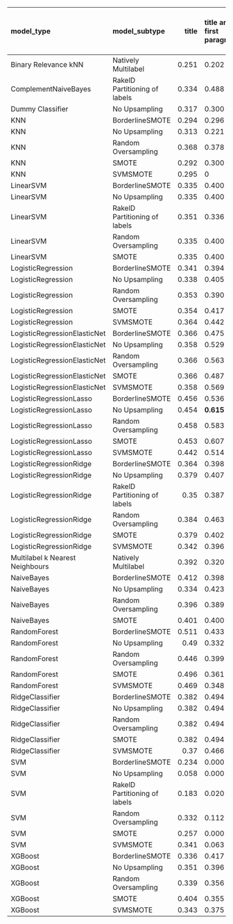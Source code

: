 | model_type                      | model_subtype                 |   title | title and first paragraph   |   title and 5 sentences |   title and 10 sentences |   title and first sentence each paragraph |   raw text |
|:--------------------------------|:------------------------------|--------:|:----------------------------|------------------------:|-------------------------:|------------------------------------------:|-----------:|
| Binary Relevance kNN            | Natively Multilabel           |   0.251 | 0.202                       |                   0.136 |                    0.06  |                                     0.047 |      0.132 |
| ComplementNaiveBayes            | RakelD Partitioning of labels |   0.334 | 0.488                       |                   0.409 |                    0.484 |                                     0.414 |      0.498 |
| Dummy Classifier                | No Upsampling                 |   0.317 | 0.300                       |                   0.281 |                    0.3   |                                     0.308 |      0.292 |
| KNN                             | BorderlineSMOTE               |   0.294 | 0.296                       |                   0.276 |                    0.285 |                                     0.317 |      0.297 |
| KNN                             | No Upsampling                 |   0.313 | 0.221                       |                   0.216 |                    0.282 |                                     0.152 |      0.323 |
| KNN                             | Random Oversampling           |   0.368 | 0.378                       |                   0.276 |                    0.283 |                                     0.202 |      0.325 |
| KNN                             | SMOTE                         |   0.292 | 0.300                       |                   0.297 |                    0.295 |                                     0.321 |      0.295 |
| KNN                             | SVMSMOTE                      |   0.295 | 0                           |                   0     |                    0     |                                     0     |      0.297 |
| LinearSVM                       | BorderlineSMOTE               |   0.335 | 0.400                       |                   0.43  |                    0.383 |                                     0.425 |      0.396 |
| LinearSVM                       | No Upsampling                 |   0.335 | 0.400                       |                   0.43  |                    0.383 |                                     0.425 |      0.396 |
| LinearSVM                       | RakelD Partitioning of labels |   0.351 | 0.336                       |                   0.41  |                    0.363 |                                     0.33  |      0.422 |
| LinearSVM                       | Random Oversampling           |   0.335 | 0.400                       |                   0.43  |                    0.383 |                                     0.425 |      0.396 |
| LinearSVM                       | SMOTE                         |   0.335 | 0.400                       |                   0.43  |                    0.383 |                                     0.425 |      0.396 |
| LogisticRegression              | BorderlineSMOTE               |   0.341 | 0.394                       |                   0.401 |                    0.394 |                                     0.414 |      0.448 |
| LogisticRegression              | No Upsampling                 |   0.338 | 0.405                       |                   0.465 |                    0.419 |                                     0.397 |      0.405 |
| LogisticRegression              | Random Oversampling           |   0.353 | 0.390                       |                   0.424 |                    0.406 |                                     0.405 |      0.402 |
| LogisticRegression              | SMOTE                         |   0.354 | 0.417                       |                   0.401 |                    0.387 |                                     0.425 |      0.407 |
| LogisticRegression              | SVMSMOTE                      |   0.364 | 0.442                       |                   0.394 |                    0.378 |                                     0.383 |      0.407 |
| LogisticRegressionElasticNet    | BorderlineSMOTE               |   0.366 | 0.475                       |                   0.445 |                    0.57  |                                     0.473 |      0.468 |
| LogisticRegressionElasticNet    | No Upsampling                 |   0.358 | 0.529                       |                   0.431 |                    0.556 |                                     0.438 |      0.405 |
| LogisticRegressionElasticNet    | Random Oversampling           |   0.366 | 0.563                       |                   0.435 |                    0.548 |                                     0.462 |      0.482 |
| LogisticRegressionElasticNet    | SMOTE                         |   0.366 | 0.487                       |                   0.41  |                    0.588 |                                     0.465 |      0.48  |
| LogisticRegressionElasticNet    | SVMSMOTE                      |   0.358 | 0.569                       |                   0.443 |                    0.545 |                                     0.498 |      0.493 |
| LogisticRegressionLasso         | BorderlineSMOTE               |   0.456 | 0.536                       |                   0.443 |                    0.461 |                                     0.422 |      0.461 |
| LogisticRegressionLasso         | No Upsampling                 |   0.454 | **0.615**                   |                   0.416 |                    0.378 |                                     0.424 |      0.455 |
| LogisticRegressionLasso         | Random Oversampling           |   0.458 | 0.583                       |                   0.534 |                    0.423 |                                     0.439 |      0.468 |
| LogisticRegressionLasso         | SMOTE                         |   0.453 | 0.607                       |                   0.447 |                    0.417 |                                     0.427 |      0.456 |
| LogisticRegressionLasso         | SVMSMOTE                      |   0.442 | 0.514                       |                   0.523 |                    0.437 |                                     0.443 |      0.451 |
| LogisticRegressionRidge         | BorderlineSMOTE               |   0.364 | 0.398                       |                   0.431 |                    0.383 |                                     0.378 |      0.488 |
| LogisticRegressionRidge         | No Upsampling                 |   0.379 | 0.407                       |                   0.44  |                    0.416 |                                     0.4   |      0.391 |
| LogisticRegressionRidge         | RakelD Partitioning of labels |   0.35  | 0.387                       |                   0.442 |                    0.353 |                                     0.476 |      0.425 |
| LogisticRegressionRidge         | Random Oversampling           |   0.384 | 0.463                       |                   0.41  |                    0.499 |                                     0.407 |      0.485 |
| LogisticRegressionRidge         | SMOTE                         |   0.379 | 0.402                       |                   0.408 |                    0.459 |                                     0.42  |      0.477 |
| LogisticRegressionRidge         | SVMSMOTE                      |   0.342 | 0.396                       |                   0.417 |                    0.41  |                                     0.343 |      0.375 |
| Multilabel k Nearest Neighbours | Natively Multilabel           |   0.392 | 0.320                       |                   0.339 |                    0.358 |                                     0.19  |      0.275 |
| NaiveBayes                      | BorderlineSMOTE               |   0.412 | 0.398                       |                   0.429 |                    0.448 |                                     0.45  |      0.501 |
| NaiveBayes                      | No Upsampling                 |   0.334 | 0.423                       |                   0.469 |                    0.41  |                                     0.4   |      0.538 |
| NaiveBayes                      | Random Oversampling           |   0.396 | 0.389                       |                   0.423 |                    0.431 |                                     0.411 |      0.519 |
| NaiveBayes                      | SMOTE                         |   0.401 | 0.400                       |                   0.433 |                    0.468 |                                     0.417 |      0.531 |
| RandomForest                    | BorderlineSMOTE               |   0.511 | 0.433                       |                   0.372 |                    0.373 |                                     0.408 |      0.423 |
| RandomForest                    | No Upsampling                 |   0.49  | 0.332                       |                   0.38  |                    0.504 |                                     0.398 |      0.387 |
| RandomForest                    | Random Oversampling           |   0.446 | 0.399                       |                   0.467 |                    0.43  |                                     0.412 |      0.405 |
| RandomForest                    | SMOTE                         |   0.496 | 0.361                       |                   0.385 |                    0.401 |                                     0.438 |      0.404 |
| RandomForest                    | SVMSMOTE                      |   0.469 | 0.348                       |                   0.392 |                    0.344 |                                     0.424 |      0.409 |
| RidgeClassifier                 | BorderlineSMOTE               |   0.382 | 0.494                       |                   0.382 |                    0.466 |                                     0.403 |      0.487 |
| RidgeClassifier                 | No Upsampling                 |   0.382 | 0.494                       |                   0.382 |                    0.466 |                                     0.403 |      0.487 |
| RidgeClassifier                 | Random Oversampling           |   0.382 | 0.494                       |                   0.382 |                    0.466 |                                     0.403 |      0.487 |
| RidgeClassifier                 | SMOTE                         |   0.382 | 0.494                       |                   0.382 |                    0.466 |                                     0.403 |      0.487 |
| RidgeClassifier                 | SVMSMOTE                      |   0.37  | 0.466                       |                   0.366 |                    0.382 |                                     0.336 |      0.482 |
| SVM                             | BorderlineSMOTE               |   0.234 | 0.000                       |                   0     |                    0     |                                     0.111 |      0     |
| SVM                             | No Upsampling                 |   0.058 | 0.000                       |                   0.111 |                    0     |                                     0.111 |      0     |
| SVM                             | RakelD Partitioning of labels |   0.183 | 0.020                       |                   0.158 |                    0.044 |                                     0     |      0     |
| SVM                             | Random Oversampling           |   0.332 | 0.112                       |                   0.319 |                    0.07  |                                     0.063 |      0     |
| SVM                             | SMOTE                         |   0.257 | 0.000                       |                   0     |                    0     |                                     0.111 |      0     |
| SVM                             | SVMSMOTE                      |   0.341 | 0.063                       |                   0.198 |                    0     |                                     0     |      0.087 |
| XGBoost                         | BorderlineSMOTE               |   0.336 | 0.417                       |                   0.337 |                    0.46  |                                     0.388 |      0.427 |
| XGBoost                         | No Upsampling                 |   0.351 | 0.396                       |                   0.403 |                    0.363 |                                     0.371 |      0.471 |
| XGBoost                         | Random Oversampling           |   0.339 | 0.356                       |                   0.417 |                    0.394 |                                     0.379 |      0.51  |
| XGBoost                         | SMOTE                         |   0.404 | 0.355                       |                   0.363 |                    0.386 |                                     0.353 |      0.502 |
| XGBoost                         | SVMSMOTE                      |   0.343 | 0.375                       |                   0.362 |                    0.397 |                                     0.418 |      0.394 |